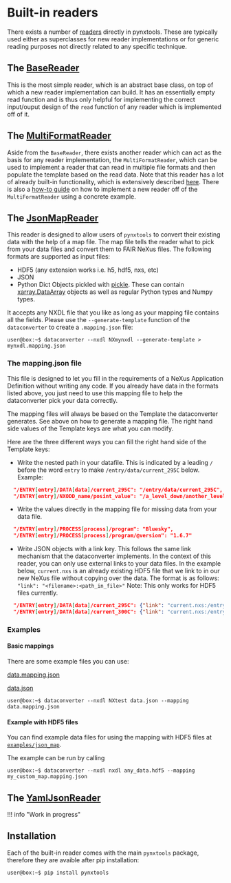 # Built-in readers
There exists a number of [readers](https://github.com/FAIRmat-NFDI/pynxtools/tree/master/src/pynxtools/dataconverter/readers) directly in pynxtools. These are typically used either as superclasses for new reader implementations or for generic reading purposes not directly related to any specific technique.

## The [BaseReader](https://github.com/FAIRmat-NFDI/pynxtools/blob/master/src/pynxtools/dataconverter/readers/base/reader.py)
This is the most simple reader, which is an abstract base class, on top of which a new reader implementation can build. It has an essentially empty read function and is thus only helpful for implementing the correct input/ouput design of the ```read``` function of any reader which is implemented off of it.
## The [MultiFormatReader](https://github.com/FAIRmat-NFDI/pynxtools/blob/master/src/pynxtools/dataconverter/readers/multi/reader.py)
Aside from the `BaseReader`, there exists another reader which can act as the basis for any reader implementation, the `MultiFormatReader`, which can be used to implement a reader that can read in multiple file formats and then populate the template based on the read data. Note that this reader has a lot of already built-in functionality, which is extensively described [here](../learn/multi-format-reader.md). There is also a [how-to guide](../how-tos/use-multi-format-reader.md) on how to implement a new reader off of the `MultiFormatReader` using a concrete example.

## The [JsonMapReader](https://github.com/FAIRmat-NFDI/pynxtools/blob/master/src/pynxtools/dataconverter/readers/json_map/reader.py)
This reader is designed to allow users of `pynxtools` to convert their existing data with the help of a map file. The map file tells the reader what to pick from your data files and convert them to FAIR NeXus files. The following formats are supported as input files:

* HDF5 (any extension works i.e. h5, hdf5, nxs, etc)
* JSON
* Python Dict Objects pickled with [pickle](https://docs.python.org/3/library/pickle.html). These can contain [xarray.DataArray](https://docs.xarray.dev/en/stable/generated/xarray.DataArray.html) objects as well as regular Python types and Numpy types.

It accepts any NXDL file that you like as long as your mapping file contains all the fields.
Please use the `--generate-template` function of the `dataconverter` to create a `.mapping.json` file:

```console
user@box:~$ dataconverter --nxdl NXmynxdl --generate-template > mynxdl.mapping.json
```

### The mapping.json file

This file is designed to let you fill in the requirements of a NeXus Application Definition without writing any code. If you already have data in the formats listed above, you just need to use this mapping file to help the dataconverter pick your data correctly.

The mapping files will always be based on the Template the dataconverter generates. See above on how to generate a mapping file.
The right hand side values of the Template keys are what you can modify.

Here are the three different ways you can fill the right hand side of the Template keys:
* Write the nested path in your datafile. This is indicated by a leading `/` before the word `entry` to make `/entry/data/current_295C` below.
Example:

```json
  "/ENTRY[entry]/DATA[data]/current_295C": "/entry/data/current_295C",
  "/ENTRY[entry]/NXODD_name/posint_value": "/a_level_down/another_level_down/posint_value",
```

* Write the values directly in the mapping file for missing data from your data file.

```json
  "/ENTRY[entry]/PROCESS[process]/program": "Bluesky",
  "/ENTRY[entry]/PROCESS[process]/program/@version": "1.6.7"
```

* Write JSON objects with a link key. This follows the same link mechanism that the dataconverter implements. In the context of this reader, you can only use external links to your data files. In the example below, `current.nxs` is an already existing HDF5 file that we link to in our new NeXus file without copying over the data. The format is as follows:
`"link": "<filename>:<path_in_file>"`
Note: This only works for HDF5 files currently.

```json
  "/ENTRY[entry]/DATA[data]/current_295C": {"link": "current.nxs:/entry/data/current_295C"},
  "/ENTRY[entry]/DATA[data]/current_300C": {"link": "current.nxs:/entry/data/current_300C"},
```

### Examples

#### Basic mappings

There are some example files you can use:

[data.mapping.json](https://github.com/FAIRmat-NFDI/pynxtools/tree/master/tests/data/dataconverter/readers/json_map/data.mapping.json)

[data.json](https://github.com/FAIRmat-NFDI/pynxtools/tree/master/tests/data/dataconverter/readers/json_map/data.json)

```console
user@box:~$ dataconverter --nxdl NXtest data.json --mapping data.mapping.json
```

#### Example with HDF5 files
You can find example data files for using the mapping with HDF5 files at [`examples/json_map`](https://github.com/FAIRmat-NFDI/pynxtools/tree/master/examples/examples/json_map/).

The example can be run by calling


```console
user@box:~$ dataconverter --nxdl nxdl any_data.hdf5 --mapping my_custom_map.mapping.json
```


## The [YamlJsonReader](https://github.com/FAIRmat-NFDI/pynxtools/blob/master/src/pynxtools/dataconverter/readers/json_yml/reader.py)
!!! info "Work in progress"

## Installation

Each of the built-in reader comes with the main `pynxtools` package, therefore they are avaible after pip installation:
```console
user@box:~$ pip install pynxtools
```